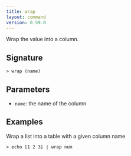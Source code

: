 ```yaml
---
title: wrap
layout: command
version: 0.59.0
---
```


Wrap the value into a column.

## Signature

```> wrap (name)```

## Parameters

 -  `name`: the name of the column

## Examples

Wrap a list into a table with a given column name
```shell
> echo [1 2 3] | wrap num
```
